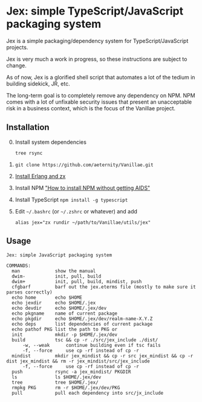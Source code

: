 # Jex: simple TypeScript/JavaScript packaging system

Jex is a simple packaging/dependency system for TypeScript/JavaScript
projects.

Jex is very much a work in progress, so these instructions are subject to
change.

As of now, Jex is a glorified shell script that automates a lot of the tedium
in building sidekick, JR, etc.

The long-term goal is to completely remove any dependency on NPM.  NPM comes
with a lot of unfixable security issues that present an unacceptable risk in a
business context, which is the focus of the Vanillae project.

## Installation

0.  Install system dependencies
    ```
    tree rsync
    ```
1.  `git clone https://github.com/aeternity/Vanillae.git`
2.  [Install Erlang and zx](https://www.bitchute.com/video/1gCvcoPUR7eJ/)
3.  Install NPM ["How to install NPM without getting AIDS"](../../docs/npm-misc/README.md)
4.  Install TypeScript `npm install -g typescript`
5.  Edit `~/.bashrc` (or `~/.zshrc` or whatever) and add

    ```
    alias jex="zx rundir ~/path/to/Vanillae/utils/jex"
    ```

## Usage

```
Jex: simple JavaScript packaging system

COMMANDS:
  man             show the manual
  dwim-           init, pull, build
  dwim+           init, pull, build, mindist, push
  cfgbarf         barf out the jex.eterms file (mostly to make sure it parses correctly)
  echo home       echo $HOME
  echo jexdir     echo $HOME/.jex
  echo devdir     echo $HOME/.jex/dev
  echo pkgname    name of current package
  echo pkgdir     echo $HOME/.jex/dev/realm-name-X.Y.Z
  echo deps       list dependencies of current package
  echo pathof PKG list the path to PKG or 
  init            mkdir -p $HOME/.jex/dev
  build           tsc && cp -r ./src/jex_include ./dist/
      -w, --weak      continue building even if tsc fails
      -f, --force     use cp -rf instead of cp -r
  mindist         mkdir jex_mindist && cp -r src jex_mindist && cp -r dist jex_mindist && rm -r jex_mindist/src/jex_include
      -f, --force     use cp -rf instead of cp -r
  push            rsync -a jex_mindist/ PKGDIR
  ls              ls $HOME/.jex/dev
  tree            tree $HOME/.jex/
  rmpkg PKG       rm -r $HOME/.jex/dev/PKG
  pull            pull each dependency into src/jx_include
```
